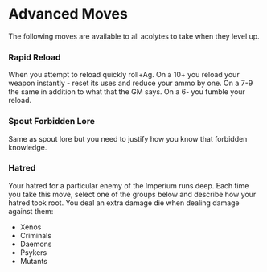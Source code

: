 <!-- Do NOT edit this file directly. It is compiled from pages in the "source" directory. -->
# <a class="anchor-from-text" id="advanced-moves"></a>Advanced Moves

The following moves are available to all acolytes to take when they level up.

### <a class="anchor-from-text" id="rapid-reload"></a>Rapid Reload

When you attempt to reload quickly roll+Ag. On a 10+ you reload your weapon instantly - reset its uses and reduce your ammo by one. On a 7-9 the same in addition to what that the GM says. On a 6- you fumble your reload.

### <a class="anchor-from-text" id="spout-forbidden-lore"></a>Spout Forbidden Lore

Same as spout lore but you need to justify how you know that forbidden knowledge.

### <a class="anchor-from-text" id="hatred"></a>Hatred

Your hatred for a particular enemy of the Imperium runs deep. Each time you take this move, select one of the groups below and describe how your hatred took root. You deal an extra damage die when dealing damage against them:

*   Xenos
*   Criminals
*   Daemons
*   Psykers
*   Mutants